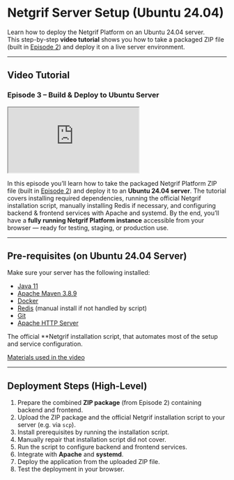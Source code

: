 # Netgrif Server Setup (Ubuntu 24.04)

Learn how to deploy the Netgrif Platform on an Ubuntu 24.04 server.  
This step-by-step **video tutorial** shows you how to take a packaged ZIP file (built in [Episode 2](tutorials/nae-ce-starter/nae-ce-starter.md)) and deploy it on a live server environment.

---

## Video Tutorial

### Episode 3 – Build & Deploy to Ubuntu Server
<div class="container">
    <iframe class="responsive-iframe" src="https://www.youtube.com/embed/uqm1NFPNUG4" title="Netgrif Platform Basic Courses – Episode 3 (Server Deployment)"
    allow="accelerometer; autoplay; clipboard-write; encrypted-media; gyroscope; picture-in-picture"
    allowfullscreen></iframe>
</div>

In this episode you’ll learn how to take the packaged Netgrif Platform ZIP file (built in [Episode 2](tutorials/nae-ce-starter/nae-ce-starter.md)) and deploy it to an **Ubuntu 24.04 server**.
The tutorial covers installing required dependencies, running the official Netgrif installation script, manually installing Redis if necessary, and configuring backend & frontend services with Apache and systemd. By the end, you’ll have a **fully running Netgrif Platform instance** accessible from your browser — ready for testing, staging, or production use.

---

## Pre-requisites (on Ubuntu 24.04 Server)

Make sure your server has the following installed:

- [Java 11](https://jdk.java.net/java-se-ri/11)
- [Apache Maven 3.8.9](https://maven.apache.org/download.cgi)
- [Docker](https://www.docker.com/)
- [Redis](https://redis.io/docs/getting-started/installation/) (manual install if not handled by script)
- [Git](https://git-scm.com/)
- [Apache HTTP Server](https://httpd.apache.org/)

The official **Netgrif installation script, that automates most of the setup and service configuration.


[️Materials used in the video](https://shorturl.at/fe7in)

---

## Deployment Steps (High-Level)

1. Prepare the combined **ZIP package** (from Episode 2) containing backend and frontend.
2. Upload the ZIP package and the official Netgrif installation script to your server (e.g. via `scp`).
3. Install prerequisites by running the installation script.
4. Manually repair that installation script did not cover.
5. Run the script to configure backend and frontend services.
6. Integrate with **Apache** and **systemd**.
7. Deploy the application from the uploaded ZIP file.
8. Test the deployment in your browser.